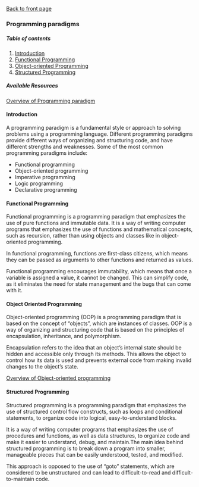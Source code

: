 [Back to front page](../README.md)

### Programming paradigms

##### Table of contents

1. [Introduction](#introduction)
2. [Functional Programming](#functional-programming)
3. [Object-oriented Programming](#object-oriented-programming)
4. [Structured Programming](#structured-programming)

##### Available Resources

[Overview of Programming paradigm](https://en.wikipedia.org/wiki/Programming_paradigm)

#### Introduction

A programming paradigm is a fundamental style or approach to solving problems using a programming language. Different programming paradigms provide different ways of organizing and structuring code, and have different strengths and weaknesses. Some of the most common programming paradigms include:

- Functional programming
- Object-oriented programming
- Imperative programming
- Logic programming
- Declarative programming

#### Functional Programming

Functional programming is a programming paradigm that emphasizes the use of pure functions and immutable data. It is a way of writing computer programs that emphasizes the use of functions and mathematical concepts, such as recursion, rather than using objects and classes like in object-oriented programming.

In functional programming, functions are first-class citizens, which means they can be passed as arguments to other functions and returned as values.

Functional programming encourages immutability, which means that once a variable is assigned a value, it cannot be changed. This can simplify code, as it eliminates the need for state management and the bugs that can come with it.

#### Object Oriented Programming

Object-oriented programming (OOP) is a programming paradigm that is based on the concept of “objects”, which are instances of classes. OOP is a way of organizing and structuring code that is based on the principles of encapsulation, inheritance, and polymorphism.

Encapsulation refers to the idea that an object’s internal state should be hidden and accessible only through its methods. This allows the object to control how its data is used and prevents external code from making invalid changes to the object’s state.

[Overview of Object-oriented programming](https://en.wikipedia.org/wiki/Object-oriented_programming)

#### Structured Programming

Structured programming is a programming paradigm that emphasizes the use of structured control flow constructs, such as loops and conditional statements, to organize code into logical, easy-to-understand blocks.

It is a way of writing computer programs that emphasizes the use of procedures and functions, as well as data structures, to organize code and make it easier to understand, debug, and maintain.The main idea behind structured programming is to break down a program into smaller, manageable pieces that can be easily understood, tested, and modified.

This approach is opposed to the use of “goto” statements, which are considered to be unstructured and can lead to difficult-to-read and difficult-to-maintain code.
